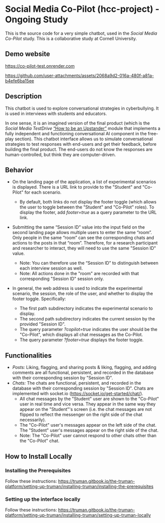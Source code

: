 # Social Media Co-Pilot (hcc-project) - Ongoing Study
This is the source code for a very simple chatbot, used in the *Social Media Co-Pilot* study. This is a collaborative study at Cornell University.

## Demo website
https://co-pilot-test.onrender.com


https://github.com/user-attachments/assets/2068a9d2-016a-480f-a81a-b4efe6ba15ee


## Description

This chatbot is used to explore conversational strategies in cyberbullying. It is used in interviews with students and educators.

In one sense, it is an imagined version of the final product (which is the *Social Media TestDrive* [“How to be an Upstander”](https://app.socialmediatestdrive.org/intro/cyberbullying) module that implements a fully independent and functioning conversational AI component in the free-play section). This chatbot interface allows us to simulate conversational strategies to test responses with end-users and get their feedback, before building the final product. The end-users do not know the responses are human-controlled, but think they are computer-driven.

## Behavior
* On the landing page of the application, a list of experimental scenarios is displayed. There is a URL link to provide to the "Student" and "Co-Pilot" for each scenario. 
    * By default, both links do not display the footer toggle (which allows the user to toggle between the "Student" and "Co-Pilot" roles). To display the footer, add *footer=true* as a query parameter to the URL link.
* Submitting the same “Session ID” value into the input field on the second landing page allows multiple users to enter the same “room”. Only people in the same “room” can see the corresponding chats and actions to the posts in that “room”. Therefore, for a research participant and researcher to interact, they will need to use the same "Session ID" value.
    * Note: You can therefore use the “Session ID” to distinguish between each interview session as well.
    * Note: All actions done in the "room" are recorded with that corresponding "Session ID" session only.

* In general, the web address is used to indicate the experimental scenario, the session, the role of the user, and whether to display the footer toggle. Specifically:
    * The first path subdirectory indicates the experimental scenario to display.
    * The second path subdirectory indicates the current session by the provided "Session ID".
    * The query parameter *?copilot=true* indicates the user should be the "Co-Pilot", which displays all chat messages as the Co-Pilot. 
    * The query parameter *?footer=true* displays the footer toggle.

## Functionalities
* *Posts:* Liking, flagging, and sharing posts & liking, flagging, and adding comments are all functional, persistent, and recorded in the database with their corresponding session by "Session ID".
* *Chats:* The chats are functional, persistent, and recorded in the database with their corresponding session by "Session ID". Chats are implemented with socket.io (https://socket.io/get-started/chat/). 
    * All chat messages by the "Student" user are shown to the "Co-Pilot" user in real time and vice versa. They appear in the same way they appear on the "Student"'s screen (i.e. the chat messages are not flipped to reflect the messenger on the right side of the chat necessarily).
    * The "Co-Pilot" user's messages appear on the left side of the chat.  The "Student" user's messages appear on the right side of the chat.
    * Note: The "Co-Pilot" user cannot respond to other chats other than the "Co-Pilot" chat.

## How to Install Locally
### Installing the Prerequisites

Follow these instructions: https://truman.gitbook.io/the-truman-platform/setting-up-truman/installing-truman/installing-the-prerequisites

### Setting up the interface locally

Follow these instructions: https://truman.gitbook.io/the-truman-platform/setting-up-truman/installing-truman/setting-up-truman-locally
